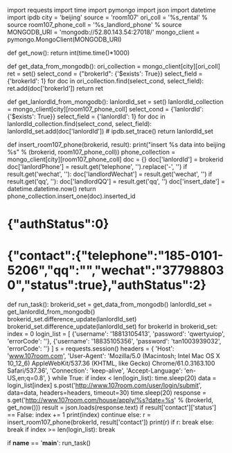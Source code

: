 import requests
import time
import pymongo
import json
import datetime
import ipdb
city = 'beijing'
source = 'room107'
ori_coll = '%s_rental' % source
room107_phone_coll = '%s_landlord_phone' % source
MONGODB_URI = 'mongodb://52.80.143.54:27018/'
mongo_client = pymongo.MongoClient(MONGODB_URI)


def get_now():
    return int(time.time()*1000)


def get_data_from_mongodb():
    ori_collection = mongo_client[city][ori_coll]
    ret = set()
    select_cond = {"brokerId": {'$exists': True}}
    select_field = {'brokerId': 1}
    for doc in ori_collection.find(select_cond, select_field):
        ret.add(doc['brokerId'])
    return ret

def get_lanlordId_from_mongodb():
    lanlordId_set = set()
    lanlordId_collection = mongo_client[city][room107_phone_coll]
    select_cond = {'lanlordId': {'$exists': True}}
    select_field = {'lanlordId': 1}
    for doc in lanlordId_collection.find(select_cond, select_field):
        lanlordId_set.add(doc['lanlordId'])
    # ipdb.set_trace()
    return lanlordId_set

def insert_room107_phone(brokerid, result):
    print("insert %s data into beijing %s" % (brokerid, room107_phone_coll))
    phone_collection = mongo_client[city][room107_phone_coll]
    doc = {}
    doc['lanlordId'] = brokerid
    doc['lanlordPhone'] = result.get('telephone', '').replace('-', '')
    if result.get('wechat', ''):
        doc['landlordWechat'] = result.get('wechat', '')
    if result.get('qq', ''):
        doc['landlordQQ'] = result.get('qq', '')
    doc['insert_date'] = datetime.datetime.now()
    return phone_collection.insert_one(doc).inserted_id

# {"authStatus":0}
# {"contact":{"telephone":"185-0101-5206","qq":"","wechat":"377988030","status":true},"authStatus":2}
def run_task():
    brokerid_set = get_data_from_mongodb()
    lanlordId_set = get_lanlordId_from_mongodb()
    brokerid_set.difference_update(lanlordId_set)
    brokerid_set.difference_update(lanlordId_set)
    for brokerId in brokerid_set:
        index = 0
        login_list = [
            {'username': '18813105413', 'password': 'qwertyuiop', 'errorCode': ''},
            {'username': '18835105356', 'password': 'tan1003939032', 'errorCode': ''}
        ]
        s = requests.session()
        headers = {
            'Host': 'www.107room.com',
            'User-Agent': 'Mozilla/5.0 (Macintosh; Intel Mac OS X 10_12_6) AppleWebKit/537.36 (KHTML, like Gecko) Chrome/61.0.3163.100 Safari/537.36',
            'Connection': 'keep-alive',
            'Accept-Language': 'en-US,en;q=0.8',
        }
        while True:
            if index < len(login_list):
                time.sleep(20)
                data = login_list[index]
                s.post('http://www.107room.com/user/login/submit', data=data, headers=headers, timeout=30)
                time.sleep(20)
                response = s.get('http://www.107room.com/house/apply/%s?date=%s' % (brokerId, get_now()))
                result = json.loads(response.text)
                if result['contact']['status'] == False:
                    index += 1
                    print(index)
                    continue
                else:
                    r = insert_room107_phone(brokerId, result['contact'])
                    print(r)
                    if r:
                        break
            else:
                break
        if index >= len(login_list):
            break

if __name__ == '__main__':
    run_task()
